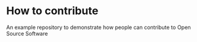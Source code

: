 # How to contribute

An example repository to demonstrate how people can contribute to Open Source Software 
